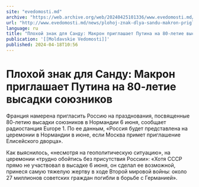 ```yaml
---
site: "evedomosti.md"
archive: "https://web.archive.org/web/20240425101336/www.evedomosti.md/news/plohoj-znak-dlya-sandu-makron-priglashaet-putina-na-80-letie"
url: "http://www.evedomosti.md/news/plohoj-znak-dlya-sandu-makron-priglashaet-putina-na-80-letie"
language: ru
title: "Плохой знак для Санду: Макрон приглашает Путина на 80-летие высадки союзников"
publication: '[[Moldavskie Vedomosti]]'
published: 2024-04-18T10:56
---
```


# Плохой знак для Санду: Макрон приглашает Путина на 80-летие высадки союзников

Франция намерена пригласить Россию на празднования, посвященные 80-летию высадки союзников в Нормандии 6 июня, сообщает радиостанция Europe 1. По ее данным, «Россия будет представлена на церемонии в Нормандии в июне, если Москва примет приглашение Елисейского дворца».

Как выяснилось, «несмотря на геополитическую ситуацию», на церемонии «трудно обойтись без присутствия России»: «Хотя СССР прямо не участвовал в высадке 6 июня, он сделал ее возможной, принеся самую тяжелую жертву в ходе Второй мировой войны: около 27 миллионов советских граждан погибли в борьбе с Германией».